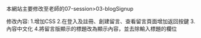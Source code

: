 本網站主要修改至老師的07-session>03-blogSignup

修改內容:
1.增加CSS
2.在登入及註冊、創建留言、查看留言頁面增加返回按鍵
3.內容中文化
4.將留言版顯示的標題改為顯示內容，並去除輸入標題的欄位

